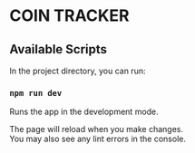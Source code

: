# COIN TRACKER

## Available Scripts

In the project directory, you can run:

### `npm run dev`

Runs the app in the development mode.

The page will reload when you make changes.\
You may also see any lint errors in the console.
